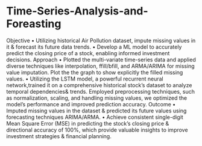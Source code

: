 # Time-Series-Analysis-and-Foreasting
Objective 
         • Utilizing historical Air Pollution dataset, impute missing values in it & forecast its future data trends.
         • Develop a ML model to accurately predict the closing price of a stock, enabling informed investment decisions.
Approach
         • Plotted the multi-variate time-series data and applied diverse techniques like interpolation, ffill/bfill, and
           ARMA/ARIMA for missing value imputation. Plot the the graph to show explicitly the filled missing values.
         • Utilizing the LSTM model, a powerful recurrent neural network,trained it on a comprehensive historical stock’s
           dataset to analyze temporal dependencies& trends. Employed preprocessing techniques, such as normalization, scaling,
           and handling missing values, we optimized the model’s performance and improved prediction accuracy.
Outcome 
         • Imputed missing values in the dataset & predicted its future values using forecasting techniques ARIMA/ARMA.
         • Achieve consistent single-digit Mean Square Error (MSE) in predicting the stock’s closing price & directional
           accuracy of 100%, which provide valuable insights to improve investment strategies & financial planning.
